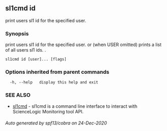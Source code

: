 ## sl1cmd id

print users sl1 id for the specified user.

### Synopsis

print users sl1 id for the specified user.
or (when USER omitted) prints a list of all users sl1 ids.
.

```
sl1cmd id [user]... [flags]
```

### Options inherited from parent commands

```
  -h, --help   display this help and exit
```

### SEE ALSO

* [sl1cmd](sl1cmd.md)	 - sl1cmd is a command line interface to interact with ScienceLogic Monitoring tool API.

###### Auto generated by spf13/cobra on 24-Dec-2020
